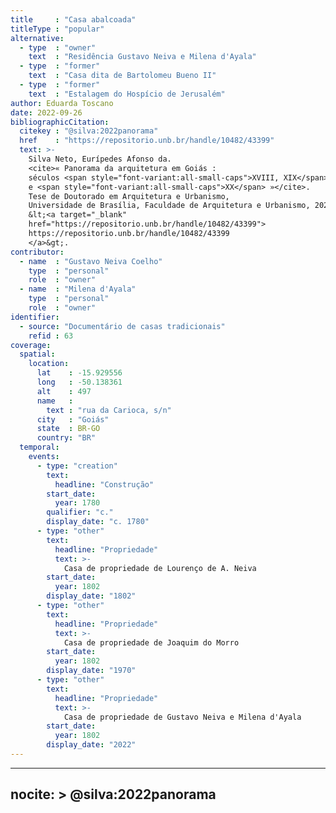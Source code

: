 ```yaml
---
title     : "Casa abalcoada"
titleType : "popular"
alternative:
  - type  : "owner"
    text  : "Residência Gustavo Neiva e Milena d'Ayala"
  - type  : "former"
    text  : "Casa dita de Bartolomeu Bueno II"
  - type  : "former"
    text  : "Estalagem do Hospício de Jerusalém"
author: Eduarda Toscano
date: 2022-09-26
bibliographicCitation:
  citekey : "@silva:2022panorama"
  href    : "https://repositorio.unb.br/handle/10482/43399"
  text: >-
    Silva Neto, Eurípedes Afonso da.
    <cite>« Panorama da arquitetura em Goiás :
    séculos <span style="font-variant:all-small-caps">XVIII, XIX</span>
    e <span style="font-variant:all-small-caps">XX</span> »</cite>.
    Tese de Doutorado em Arquitetura e Urbanismo,
    Universidade de Brasília, Faculdade de Arquitetura e Urbanismo, 2022.
    &lt;<a target="_blank"
    href="https://repositorio.unb.br/handle/10482/43399">
    https://repositorio.unb.br/handle/10482/43399
    </a>&gt;.
contributor:
  - name  : "Gustavo Neiva Coelho"
    type  : "personal"
    role  : "owner"
  - name  : "Milena d'Ayala"
    type  : "personal"
    role  : "owner"
identifier:
  - source: "Documentário de casas tradicionais"
    refid : 63
coverage:
  spatial:
    location:
      lat    : -15.929556
      long   : -50.138361
      alt    : 497
      name   :
        text : "rua da Carioca, s/n"
      city   : "Goiás"
      state  : BR-GO
      country: "BR"
  temporal:
    events:
      - type: "creation"
        text:
          headline: "Construção"
        start_date:
          year: 1780
        qualifier: "c."
        display_date: "c. 1780"
      - type: "other"
        text:
          headline: "Propriedade"
          text: >-
            Casa de propriedade de Lourenço de A. Neiva
        start_date:
          year: 1802
        display_date: "1802"
      - type: "other"
        text:
          headline: "Propriedade"
          text: >-
            Casa de propriedade de Joaquim do Morro
        start_date:
          year: 1802
        display_date: "1970"
      - type: "other"
        text:
          headline: "Propriedade"
          text: >-
            Casa de propriedade de Gustavo Neiva e Milena d'Ayala
        start_date:
          year: 1802
        display_date: "2022"
---
```


---
nocite: >
  @silva:2022panorama
---

